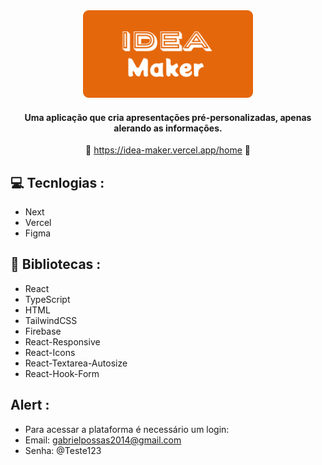 <div align='center'>

   <img height='140px' src='./public/Logo-git.svg' alt='logo para github'/>
      
   #### Uma aplicação que cria apresentações pré-personalizadas, apenas alerando as informações. ####

   :link: <https://idea-maker.vercel.app/home> :link:
   
   
</div>

## :computer: Tecnlogias :

- Next
- Vercel
- Figma

## :rocket: Bibliotecas :

- React
- TypeScript
- HTML
- TailwindCSS
- Firebase
- React-Responsive
- React-Icons
- React-Textarea-Autosize
- React-Hook-Form

## Alert :

- Para acessar a plataforma é necessário um login:
- Email: gabrielpossas2014@gmail.com
- Senha: @Teste123
